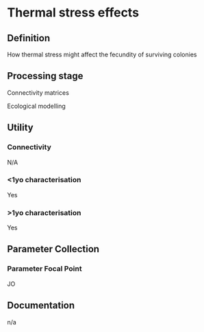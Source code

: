 # Thermal stress effects
<!-- 
{: .no_toc .text-delta }
* TOC
{:toc} -->

## Definition

How thermal stress might affect the fecundity of surviving colonies

## Processing stage

Connectivity matrices 

Ecological modelling

## Utility 
### Connectivity

N/A

### <1yo characterisation

Yes 

### >1yo characterisation

Yes 

## Parameter Collection
### Parameter Focal Point

JO

## Documentation

n/a